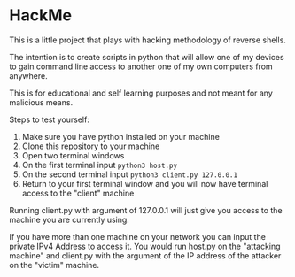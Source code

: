 # HackMe

This is a little project that plays with hacking methodology of reverse shells.

The intention is to create scripts in python that will allow one of my devices to gain command line access to another one of my own computers from anywhere.

This is for educational and self learning purposes and not meant for any malicious means.

Steps to test yourself:

1. Make sure you have python installed on your machine
2. Clone this repository to your machine
3. Open two terminal windows
4. On the first terminal input `python3 host.py`
5. On the second terminal input `python3 client.py 127.0.0.1`
6. Return to your first terminal window and you will now have terminal access to the "client" machine

Running client.py with argument of 127.0.0.1 will just give you access to the machine you are currently using.

If you have more than one machine on your network you can input the private IPv4 Address to access it. You would run host.py on the "attacking machine" and client.py with the argument of the IP address of the attacker on the "victim" machine.